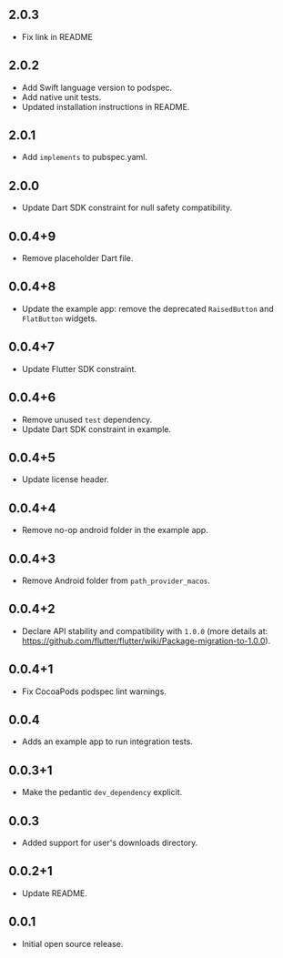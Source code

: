 ## 2.0.3

* Fix link in README

## 2.0.2

* Add Swift language version to podspec.
* Add native unit tests.
* Updated installation instructions in README.

## 2.0.1

* Add `implements` to pubspec.yaml.

## 2.0.0

* Update Dart SDK constraint for null safety compatibility.

## 0.0.4+9

* Remove placeholder Dart file.

## 0.0.4+8

* Update the example app: remove the deprecated `RaisedButton` and `FlatButton` widgets.

## 0.0.4+7

* Update Flutter SDK constraint.

## 0.0.4+6

* Remove unused `test` dependency.
* Update Dart SDK constraint in example.

## 0.0.4+5

* Update license header.

## 0.0.4+4

* Remove no-op android folder in the example app.

## 0.0.4+3

* Remove Android folder from `path_provider_macos`.

## 0.0.4+2

* Declare API stability and compatibility with `1.0.0` (more details at: https://github.com/flutter/flutter/wiki/Package-migration-to-1.0.0).

## 0.0.4+1

* Fix CocoaPods podspec lint warnings.

## 0.0.4

* Adds an example app to run integration tests.

## 0.0.3+1

* Make the pedantic `dev_dependency` explicit.

## 0.0.3

* Added support for user's downloads directory.

## 0.0.2+1

* Update README.

## 0.0.1

* Initial open source release.
